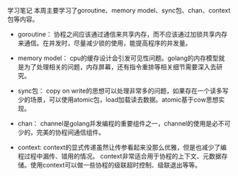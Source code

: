 学习笔记
本周主要学习了goroutine、memory model、sync包、chan、context包等内容。

- goroutine：
协程之间应该通过通信来共享内存，而不应该通过加锁共享内存来通信。在并发时，尽量减少锁的使用，能提高程序的并发量。

- memory model：
cpu的缓存设计会引发可见性问题。golang的内存模型就是为了处理相关的问题，内存屏幕，还有指令重排等相关细节需要深入去研究。

- sync包：
copy on write的思想可以处理非常多的问题，如果存在一个读多写少的场景，可以使用atomic包，load加载读去数据。atomic基于cow思想实现。

- chan：
channel是golang并发编程的重要组件之一，channel的使用是必不可少的，完美的协程间通信组件。

- context:
context的显式传递虽然让传参看起来没那么优雅，但是也减少了编程过程中漏传、错用的情况。
context非常适合用于协程的上下文、元数据存储。使用context可以做一些协程的级联超时控制、级联退出等等。